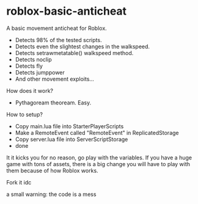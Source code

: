 # roblox-basic-anticheat

A basic movement anticheat for Roblox.
  - Detects 98% of the tested scripts.
  - Detects even the slightest changes in the walkspeed.
  - Detects setrawmetatable() walkspeed method.
  - Detects noclip
  - Detects fly
  - Detects jumppower
  - And other movement exploits...
 
How does it work?
  - Pythagoream theoream. Easy.

How to setup?
  - Copy main.lua file into StarterPlayerScripts
  - Make a RemoteEvent called "RemoteEvent" in ReplicatedStorage
  - Copy server.lua file into ServerScriptStorage
  - done
  
It it kicks you for no reason, go play with the variables. If you have a huge game with tons of assets, there is a big change you will have to play with them because of how Roblox works.

Fork it idc

a small warning: the code is a mess
  

